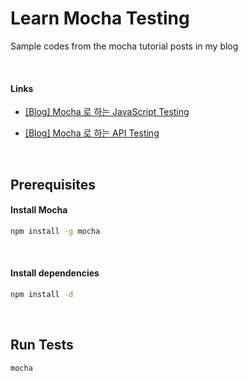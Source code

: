 # Learn Mocha Testing

Sample codes from the mocha tutorial posts in my blog

<br>

#### Links
- [\[Blog\] Mocha 로 하는 JavaScript Testing](http://inspiredjw.com/entry/Mocha-%EB%A1%9C-%ED%95%98%EB%8A%94-JavaScript-Testing)

- [\[Blog\] Mocha 로 하는 API Testing](http://inspiredjw.com/entry/Mocha-%EB%A1%9C-%ED%95%98%EB%8A%94-API-Testing)


<br>

## Prerequisites
#### Install Mocha

```bash
npm install -g mocha
```

<br>

#### Install dependencies
```bash
npm install -d
```

<br>

## Run Tests

```bash
mocha
```